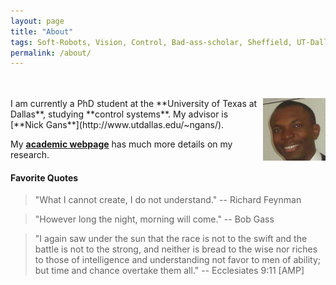 ```yaml
---
layout: page
title: "About"
tags: Soft-Robots, Vision, Control, Bad-ass-scholar, Sheffield, UT-Dallas, Research-Assistant, Teaching-Assistant, RoboTec-Lab.
permalink: /about/
---
```


<br>
<br>

<img src="/downloads/Pat.jpg" alt="Me" align="right" style="width:100px;height:100px;">
I am currently a PhD student at the **University of Texas at Dallas**, studying **control systems**. My advisor is [**Nick Gans**](http://www.utdallas.edu/~ngans/).

My [**academic webpage**](http://www.utdallas.edu/~opo140030/) has much more details on my research.

#### Favorite Quotes

> "What I cannot create, I do not understand."
                      -- Richard Feynman

> "However long the night, morning will come."
                      -- Bob Gass

> "I again saw under the sun that the race is not to the swift and the battle is not to the strong,
and neither is bread to the wise nor riches to those of intelligence and understanding not favor to men of ability; but time and chance overtake them all."
                      -- Ecclesiates 9:11 [AMP]

